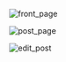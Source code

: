 
![front_page](https://github.com/AyaanOVO/Clean-Blog/assets/112178913/443bdab7-a09f-487f-9e17-5d5ff31dc4fe) 

![post_page](https://github.com/AyaanOVO/Clean-Blog/assets/112178913/d4bab4dd-6c4d-4f18-b4d4-b2fd944f75f8) 

![edit_post](https://github.com/AyaanOVO/Clean-Blog/assets/112178913/b11980b5-9665-4a30-aa6d-d6f4e6269e15) 
